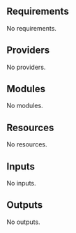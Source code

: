 <!-- markdownlint-disable -->

## Requirements

No requirements.

## Providers

No providers.

## Modules

No modules.

## Resources

No resources.

## Inputs

No inputs.

## Outputs

No outputs.

<!-- markdownlint-restore -->
